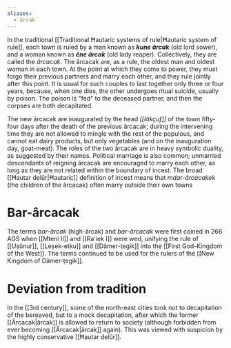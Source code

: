 ```yaml
---
aliases:
  - ârcak
---
```

In the traditional [[Traditional Ħautaric systems of rule|Ħautaric system of rule]], each town is ruled by a man known as ***kune ârcak*** (old lord sower), and a woman known as ***êne ârcak*** (old lady reaper). Collectively, they are called the *ârcacak*. The ârcacak are, as a rule, the oldest man and oldest woman in each town. At the point at which they come to power, they must forgo their previous partners and marry each other, and they rule jointly after this point. It is usual for such couples to last together only three or four years, because, when one dies, the other undergoes ritual suicide, usually by poison. The poison is "fed" to the deceased partner, and then the corpses are both decapitated.

The new ârcacak are inaugurated by the head *[[lâkçuf]]* of the town fifty-four days after the death of the previous ârcacak; during the intervening time they are not allowed to mingle with the rest of the populous, and cannot eat dairy products, but only vegetables (and on the inauguration day, goat-meat). The roles of the two ârcacak are in heavy symbolic duality, as suggested by their names. Political marriage is also common; unmarried descendants of reigning ârcacak are encouraged to marry each other, as long as they are not related within the boundary of incest. The broad [[Ħautar delûr|Ħautaric]] definition of incest means that *mdar-ârcacakek* (the children of the ârcacak) often marry outside their own towns
# Bar-ârcacak
The terms *bar-ârcak* (high-ârcak) and *bar-ârcacak* were first coined in 266 AGS when [[Mteni II]] and [[Ra'iek I]] were wed, unifying the rule of [[Uṣûnur]], [[Leṣek-etku]] and [[Dâmer-ṭegik]] into the [[First God-Kingdom of the West]]. The terms continued to be used for the rulers of the [[New Kingdom of Dâmer-ṭegik]].
# Deviation from tradition
In the [[3rd century]], some of the north-east cities took not to decapitation of the bereaved, but to a mock decapitation, after which the former [[Ârcacak|ârcak]] is allowed to return to society (although forbidden from ever becoming [[Ârcacak|ârcak]] again). This was viewed with suspicion by the highly conservative [[Ħautar delûr]].